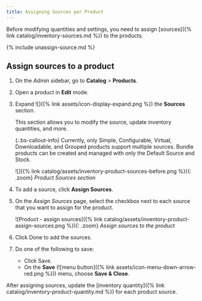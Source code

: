```yaml
---
title: Assigning Sources per Product
---
```


Before modifying quantities and settings, you need to assign [sources]({% link catalog/inventory-sources.md %}) to the products.

{% include unassign-source.md %}

## Assign sources to a product

1. On the _Admin_ sidebar, go to **Catalog** > **Products**.

1. Open a product in **Edit** mode.

1. Expand ![]({% link assets/icon-display-expand.png %}) the **Sources** section.

   This section allows you to modify the source, update inventory quantities, and more.

    {:.bs-callout-info}
    Currently, only Simple, Configurable, Virtual, Downloadable, and Grouped products support multiple sources. Bundle products can be created and managed with only the Default Source and Stock.

    ![]({% link catalog/assets/inventory-product-sources-before.png %}){: .zoom}
    _Product Sources section_

1. To add a source, click **Assign Sources**.

1. On the _Assign Sources_ page, select the checkbox next to each source that you want to assign for the product.

    ![Product - assign sources]({% link catalog/assets/inventory-product-assign-sources.png %}){: .zoom}
    _Assign sources to the product_

1. Click <span class="btn">Done</span> to add the sources.

1. Do one of the following to save:

   - Click <span class="btn">Save</span>.
   - On the **Save** (![menu button]({% link assets/icon-menu-down-arrow-red.png %})) menu, choose **Save & Close**.

After assigning sources, update the [inventory quantity]({% link catalog/inventory-product-quantity.md %}) for each product source.
